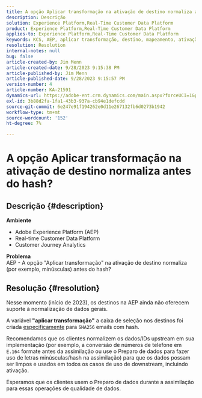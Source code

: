 ```yaml
---
title: A opção Aplicar transformação na ativação de destino normaliza antes do hash?
description: Descrição
solution: Experience Platform,Real-Time Customer Data Platform
product: Experience Platform,Real-Time Customer Data Platform
applies-to: Experience Platform,Real-Time Customer Data Platform
keywords: KCS, AEP, aplicar transformação, destino, mapeamento, ativação, RT-CDP, Customer Journey Analytics, normalizar, Adobe Experience Platform
resolution: Resolution
internal-notes: null
bug: false
article-created-by: Jim Menn
article-created-date: 9/28/2023 9:15:38 PM
article-published-by: Jim Menn
article-published-date: 9/28/2023 9:15:57 PM
version-number: 4
article-number: KA-21591
dynamics-url: https://adobe-ent.crm.dynamics.com/main.aspx?forceUCI=1&pagetype=entityrecord&etn=knowledgearticle&id=5c469625-445e-ee11-be6f-6045bd006268
exl-id: 3b88d2fa-1fa1-43b3-937a-cb94e1defcdd
source-git-commit: 6e247e91f194262e0d11e267132fb6d0273b1942
workflow-type: tm+mt
source-wordcount: '152'
ht-degree: 7%

---
```


# A opção Aplicar transformação na ativação de destino normaliza antes do hash?

## Descrição {#description}

<b>Ambiente</b>
- Adobe Experience Platform (AEP)
- Real-time Customer Data Platform
- Customer Journey Analytics




<b>Problema</b>
<br>AEP - A opção &quot;Aplicar transformação&quot; na ativação de destino normaliza (por exemplo, minúsculas) antes do hash?<br>

## Resolução {#resolution}


Nesse momento (início de 2023), os destinos na AEP ainda não oferecem suporte à normalização de dados gerais.

A variável <b>&quot;aplicar transformação&quot;</b> a caixa de seleção nos destinos foi criada <u>especificamente</u> para `SHA256` emails com hash.

Recomendamos que os clientes normalizem os dados/IDs upstream em sua implementação (por exemplo, a conversão de números de telefone em `E.164` formate antes da assimilação ou use o Preparo de dados para fazer uso de letras minúsculas/hash na assimilação) para que os dados possam ser limpos e usados em todos os casos de uso de downstream, incluindo ativação.

Esperamos que os clientes usem o Preparo de dados durante a assimilação para essas operações de qualidade de dados.
